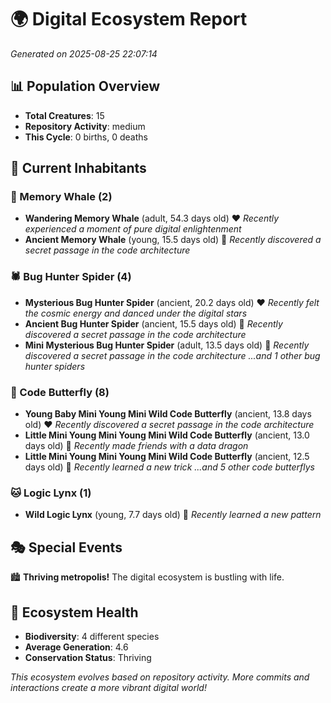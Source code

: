 # 🌍 Digital Ecosystem Report
*Generated on 2025-08-25 22:07:14*

## 📊 Population Overview
- **Total Creatures**: 15
- **Repository Activity**: medium
- **This Cycle**: 0 births, 0 deaths

## 👥 Current Inhabitants

### 🐋 Memory Whale (2)
- **Wandering Memory Whale** (adult, 54.3 days old) ❤️
  *Recently experienced a moment of pure digital enlightenment*
- **Ancient Memory Whale** (young, 15.5 days old) 💚
  *Recently discovered a secret passage in the code architecture*

### 🕷️ Bug Hunter Spider (4)
- **Mysterious Bug Hunter Spider** (ancient, 20.2 days old) ❤️
  *Recently felt the cosmic energy and danced under the digital stars*
- **Ancient Bug Hunter Spider** (ancient, 15.5 days old) 💛
  *Recently discovered a secret passage in the code architecture*
- **Mini Mysterious Bug Hunter Spider** (adult, 13.5 days old) 💛
  *Recently discovered a secret passage in the code architecture*
  *...and 1 other bug hunter spiders*

### 🦋 Code Butterfly (8)
- **Young Baby Mini Young Mini Wild Code Butterfly** (ancient, 13.8 days old) ❤️
  *Recently discovered a secret passage in the code architecture*
- **Little Mini Young Mini Young Mini Wild Code Butterfly** (ancient, 13.0 days old) 💛
  *Recently made friends with a data dragon*
- **Little Mini Young Mini Young Mini Wild Code Butterfly** (ancient, 12.5 days old) 💛
  *Recently learned a new trick*
  *...and 5 other code butterflys*

### 🐱 Logic Lynx (1)
- **Wild Logic Lynx** (young, 7.7 days old) 💛
  *Recently learned a new pattern*

## 🎭 Special Events

🏙️ **Thriving metropolis!** The digital ecosystem is bustling with life.

## 🔬 Ecosystem Health
- **Biodiversity**: 4 different species
- **Average Generation**: 4.6
- **Conservation Status**: Thriving

*This ecosystem evolves based on repository activity. More commits and interactions create a more vibrant digital world!*